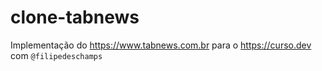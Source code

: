 # clone-tabnews

Implementação do https://www.tabnews.com.br para o https://curso.dev com `@filipedeschamps`
